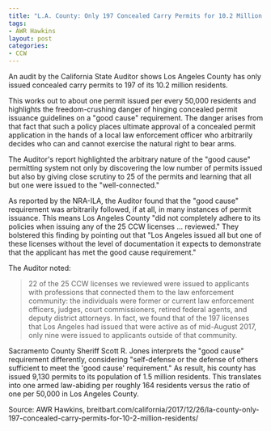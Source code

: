 ```yaml
---
title: "L.A. County: Only 197 Concealed Carry Permits for 10.2 Million Residents"
tags:
- AWR Hawkins
layout: post
categories:
- CCW
---
```


An audit by the California State Auditor shows Los Angeles County has only issued concealed carry permits to 197 of its 10.2 million residents.

This works out to about one permit issued per every 50,000 residents and highlights the freedom-crushing danger of hinging concealed permit issuance guidelines on a "good cause" requirement. The danger arises from that fact that such a policy places ultimate approval of a concealed permit application in the hands of a local law enforcement officer who arbitrarily decides who can and cannot exercise the natural right to bear arms.

The Auditor's report highlighted the arbitrary nature of the "good cause" permitting system not only by discovering the low number of permits issued but also by giving close scrutiny to 25 of the permits and learning that all but one were issued to the "well-connected."

As reported by the NRA-ILA, the Auditor found that the "good cause" requirement was arbitrarily followed, if at all, in many instances of permit issuance. This means Los Angeles County "did not completely adhere to its policies when issuing any of the 25 CCW licenses ... reviewed." They bolstered this finding by pointing out that "Los Angeles issued all but one of these licenses without the level of documentation it expects to demonstrate that the applicant has met the good cause requirement."

The Auditor noted:

> 22 of the 25 CCW licenses we reviewed were issued to applicants with professions that connected them to the law enforcement community: the individuals were former or current law enforcement officers, judges, court commissioners, retired federal agents, and deputy district attorneys. In fact, we found that of the 197 licenses that Los Angeles had issued that were active as of mid-August 2017, only nine were issued to applicants outside of that community.

Sacramento County Sheriff Scott R. Jones interprets the "good cause" requirement differently, considering "self-defense or the defense of others sufficient to meet the 'good cause' requirement." As result, his county has issued 9,130 permits to its population of 1.5 million residents. This translates into one armed law-abiding per roughly 164 residents versus the ratio of one per 50,000 in Los Angeles County.

Source: AWR Hawkins, breitbart.com/california/2017/12/26/la-county-only-197-concealed-carry-permits-for-10-2-million-residents/
